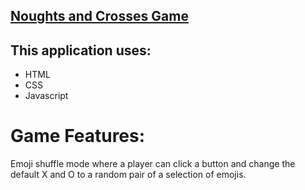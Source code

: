 

## [Noughts and Crosses Game](https://alanajane.github.io/noughts-and-crosses/)


## This application uses:
* HTML
* CSS
* Javascript

# Game Features:

Emoji shuffle mode where a player can click a button and change the default X and O to a random pair of a selection of emojis.
